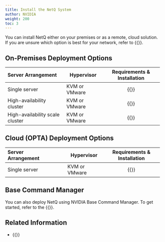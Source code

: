 ```yaml
---
title: Install the NetQ System
author: NVIDIA
weight: 200
toc: 3
---
```

You can install NetQ either on your premises or as a remote, cloud solution. If you are unsure which option is best for your network, refer to {{<link title="Before You Install" text="Before You Install">}}.

<!--

## Ethernet Deployments

{{<tabs "TabID11" >}}

{{<tab "On-premises Deployments" >}}

| Server Arrangement | Hypervisor | Requirements & Installation |
| :--- | --- | :---: |
| Single server | KVM or VMware | {{<link title="Set Up Your Virtual Machine for a Single On-premises Server" text="Start install">}} |
| High-availability cluster | KVM or VMware | {{<link title="Set Up Your Virtual Machine for an On-premises HA Server Cluster" text="Start install">}} |
| High-availability scale cluster | KVM or VMware | {{<link title="Set Up Your Virtual Machine for an On-premises HA Scale Cluster" text="Start install">}} |

{{</tab>}}

{{<tab "Cloud (OPTA) Deployments" >}}

| Server Arrangement | Hypervisor | Requirements & Installation |
| :--- | --- | :---: |
| Single server | KVM or VMware | {{<link title="Set Up Your Virtual Machine for a Single Cloud Server" text="Start install">}} |

{{</tab>}}

{{</tabs>}}

## NVLink Deployments

{{<tabs "TabID35" >}}

{{<tab "On-premises Deployments" >}}

| Server Arrangement | Hypervisor | Requirements & Installation |
| :--- | --- | :---: |
| High-availability scale cluster | KVM or VMware | {{<link title="Set Up Your Virtual Machine for an On-premises HA Scale Cluster" text="Start install">}} |

{{</tab>}}

{{<tab "Cloud (OPTA) Deployments" >}}

Not available

{{</tab>}}

{{</tabs>}}


## Combined Ethernet and NVLink Deployments

{{<tabs "TabID56" >}}

{{<tab "On-premises Deployments" >}}

| Server Arrangement | Hypervisor | Requirements & Installation |
| :--- | --- | :---: |
| High-availability scale cluster | KVM or VMware | {{<link title="Set Up Your Virtual Machine for an On-premises HA Scale Cluster" text="Start install">}} |

{{</tab>}}

{{<tab "Cloud (OPTA) Deployments" >}}

Not available

{{</tab>}}

{{</tabs>}}

-->

## On-Premises Deployment Options

| Server Arrangement | Hypervisor | Requirements & Installation |
| :--- | --- | :---: |
| Single server | KVM or VMware | {{<link title="Set Up Your Virtual Machine for a Single On-premises Server" text="Start install">}} |
| High-availability cluster | KVM or VMware | {{<link title="Set Up Your Virtual Machine for an On-premises HA Server Cluster" text="Start install">}} |
| High-availability scale cluster | KVM or VMware | {{<link title="Set Up Your Virtual Machine for an On-premises HA Scale Cluster" text="Start install">}} |

## Cloud (OPTA) Deployment Options

| Server Arrangement&nbsp;&nbsp;&nbsp;&nbsp;&nbsp;&nbsp;&nbsp;&nbsp;&nbsp;&nbsp; | Hypervisor | Requirements & Installation |
| :--- | --- | :---: |
| Single server | KVM or VMware | {{<link title="Set Up Your Virtual Machine for a Single Cloud Server" text="Start install">}} |

## Base Command Manager

You can also deploy NetQ using NVIDIA Base Command Manager. To get started, refer to the {{<exlink url="https://docs.nvidia.com/base-command-manager/#product-manuals" text="Base Command Manager administrator and containerization manuals">}}.

## Related Information

- {{<link title="Troubleshoot NetQ/#troubleshoot-netq-installation-and-upgrade-issues" text="Troubleshoot NetQ Installation and Upgrade Issues">}}